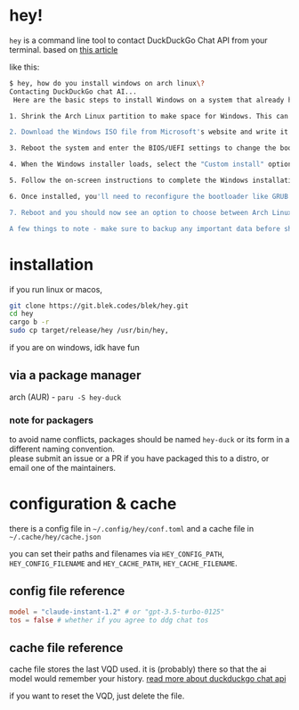 # hey!
`hey` is a command line tool to contact DuckDuckGo Chat API from your terminal.
based on [this article](https://blek.codes/blog/duckduckgo-ai-chat/)

like this:

```sh
$ hey, how do you install windows on arch linux\?
Contacting DuckDuckGo chat AI...
 Here are the basic steps to install Windows on a system that already has Arch Linux installed:

1. Shrink the Arch Linux partition to make space for Windows. This can be done using a disk partitioning tool like GParted. You'll need at least 20-30GB of unallocated space for Windows.

2. Download the Windows ISO file from Microsoft's website and write it to a USB drive to create a bootable Windows installer. 

3. Reboot the system and enter the BIOS/UEFI settings to change the boot order so that the USB drive is prioritized. This will allow you to boot into the Windows installer.

4. When the Windows installer loads, select the "Custom install" option and choose the unallocated space you created earlier as the location to install Windows. 

5. Follow the on-screen instructions to complete the Windows installation. The installer will automatically format the partition and install Windows files. 

6. Once installed, you'll need to reconfigure the bootloader like GRUB to add an entry to dual boot between Arch Linux and Windows. This can be done by running update-grub in Arch Linux.

7. Reboot and you should now see an option to choose between Arch Linux and Windows on startup. You can switch between them as needed.

A few things to note - make sure to backup any important data before shrinking partitions. Also, Windows may overwrite the MBR with its own bootloader, so reconfiguring GRUB is important to retain Arch Linux booting ability. With some preparation, it's possible to smoothly install Windows alongside an existing Arch Linux installation.
```

# installation
if you run linux or macos,
```sh
git clone https://git.blek.codes/blek/hey.git
cd hey
cargo b -r
sudo cp target/release/hey /usr/bin/hey,
```

if you are on windows, idk have fun

## via a package manager

arch (AUR) - `paru -S hey-duck`

### note for packagers
to avoid name conflicts, packages should be named `hey-duck` or its form in a different naming convention.  
please submit an issue or a PR if you have packaged this to a distro, or email one of the maintainers.

# configuration & cache
there is a config file in `~/.config/hey/conf.toml` and a cache file in `~/.cache/hey/cache.json`

you can set their paths and filenames via `HEY_CONFIG_PATH`, `HEY_CONFIG_FILENAME` and `HEY_CACHE_PATH`, `HEY_CACHE_FILENAME`.

## config file reference
```toml
model = "claude-instant-1.2" # or "gpt-3.5-turbo-0125"
tos = false # whether if you agree to ddg chat tos
```

## cache file reference
cache file stores the last VQD used. it is (probably) there so that the ai model would remember your history. [read more about duckduckgo chat api](https://blek.codes/blog/duckduckgo-ai-chat/)

if you want to reset the VQD, just delete the file.